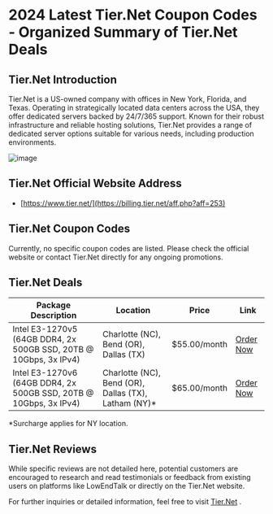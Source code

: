 # 2024 Latest Tier.Net Coupon Codes - Organized Summary of Tier.Net Deals

## Tier.Net Introduction
Tier.Net is a US-owned company with offices in New York, Florida, and Texas. Operating in strategically located data centers across the USA, they offer dedicated servers backed by 24/7/365 support. Known for their robust infrastructure and reliable hosting solutions, Tier.Net provides a range of dedicated server options suitable for various needs, including production environments.

![image](https://github.com/anthonyibarnesk9/Tier-Net/assets/167665031/443a094f-5ed2-4506-908f-ed807d5f10f2)

## Tier.Net Official Website Address

- [https://www.tier.net/](https://billing.tier.net/aff.php?aff=253)

## Tier.Net Coupon Codes
Currently, no specific coupon codes are listed. Please check the official website or contact Tier.Net directly for any ongoing promotions.

## Tier.Net Deals

| Package Description         | Location                  | Price       | Link                                                                                  |
|-----------------------------|---------------------------|-------------|---------------------------------------------------------------------------------------|
| Intel E3-1270v5 (64GB DDR4, 2x 500GB SSD, 20TB @ 10Gbps, 3x IPv4) | Charlotte (NC), Bend (OR), Dallas (TX) | $55.00/month | [Order Now](https://billing.tier.net/aff.php?aff=253) |
| Intel E3-1270v6 (64GB DDR4, 2x 500GB SSD, 20TB @ 10Gbps, 3x IPv4) | Charlotte (NC), Bend (OR), Dallas (TX), Latham (NY)* | $65.00/month | [Order Now](https://billing.tier.net/aff.php?aff=253) |

*Surcharge applies for NY location.

## Tier.Net Reviews
While specific reviews are not detailed here, potential customers are encouraged to research and read testimonials or feedback from existing users on platforms like LowEndTalk or directly on the Tier.Net website.

For further inquiries or detailed information, feel free to visit [Tier.Net](https://billing.tier.net/aff.php?aff=253) .
